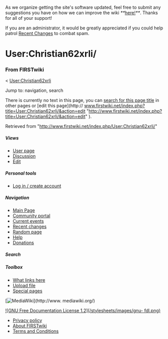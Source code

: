 As we organize getting the site's software updated, feel free to submit any
suggestions you have on how we can improve the wiki
_**_[here!](/index.php/User:Hallry/Suggestions "User:Hallry/Suggestions"
)_**_. Thanks for all of your support!

If you are an administrator, it would be greatly appreciated if you could help
patrol [Recent Changes](/index.php/Special:Recentchanges
"Special:Recentchanges" ) to combat spam.

# User:Christian62xrli/

### From FIRSTwiki

&lt; [User:Christian62xrli](/index.php/User:Christian62xrli
"User:Christian62xrli" )

Jump to: navigation, search

There is currently no text in this page, you can [search for this page
title](/index.php/Special:Search/Christian62xrli/
"Special:Search/Christian62xrli/" ) in other pages or [edit this page](http://
www.firstwiki.net/index.php?title=User:Christian62xrli/&action=edit
"http://www.firstwiki.net/index.php?title=User:Christian62xrli/&action=edit"
).

Retrieved from "<http://www.firstwiki.net/index.php/User:Christian62xrli/>"

##### Views

  * [User page](/index.php?title=User:Christian62xrli/&action=edit)
  * [Discussion](/index.php?title=User_talk:Christian62xrli/&action=edit)
  * [Edit](/index.php?title=User:Christian62xrli/&action=edit)

##### Personal tools

  * [Log in / create account](/index.php?title=Special:Userlogin&returnto=User:Christian62xrli/)

[](/index.php/Main_Page "Main Page" )

##### Navigation

  * [Main Page](/index.php/Main_Page)
  * [Community portal](/index.php/FIRSTwiki:Community_portal)
  * [Current events](/index.php/Current_events)
  * [Recent changes](/index.php/Special:Recentchanges)
  * [Random page](/index.php/Special:Random)
  * [Help](/index.php/FIRSTwiki:Help)
  * [Donations](/index.php/FIRSTwiki:Site_support)

##### Search



##### Toolbox

  * [What links here](/index.php/Special:Whatlinkshere/User:Christian62xrli/)
  * [Upload file](/index.php/Special:Upload)
  * [Special pages](/index.php/Special:Specialpages)

[![MediaWiki](/skins/common/images/poweredby_mediawiki_88x31.png)](http://www.
mediawiki.org/)

[![GNU Free Documentation License 1.2](/stylesheets/images/gnu-
fdl.png)](http://www.gnu.org/copyleft/fdl.html)

  * [Privacy policy](/index.php/FIRSTwiki:Privacy_policy "FIRSTwiki:Privacy policy" )
  * [About FIRSTwiki](/index.php/FIRSTwiki:About "FIRSTwiki:About" )
  * [Terms and Conditions](/index.php/FIRSTwiki:Terms_and_conditions "FIRSTwiki:Terms and conditions" )

